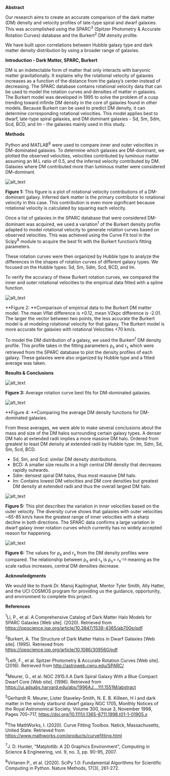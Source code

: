 **Abstract**

Our research aims to create an accurate comparison of the dark matter (DM) density and velocity profiles of late-type spiral and dwarf galaxies. This was accomplished using the SPARC<sup>3</sup> (Spitzer Photometry & Accurate Rotation Curves) database and the Burkert<sup>2</sup> DM density profile. 

We have built upon correlations between Hubble galaxy type and dark matter density distribution by using a broader range of galaxies.

**Introduction - Dark Matter, SPARC, Burkert**

DM is an indetectable form of matter that only interacts with baryonic matter gravitationally. It explains why the rotational velocity of galaxies increases as a function of the distance from the galaxy’s center instead of decreasing. The SPARC database contains rotational velocity data that can be used to model the rotation curves and densities of matter in galaxies. The Burkert model was developed in 1995 to solve the problem of a cusp trending toward infinite DM density in the core of galaxies found in other models. Because Burkert can be used to predict DM density, it can determine corresponding rotational velocities. This model applies best to dwarf, late-type spiral galaxies, and DM dominant galaxies  - Sd, Sm, Sdm, Scd, BCD, and Im - the galaxies mainly used in this study. 

**Methods**

Python and MATLAB<sup>6</sup> were used to compare inner and outer velocities in DM-dominated galaxies. To determine which galaxies are DM-dominant, we plotted the observed velocities, velocities contributed by luminous matter assuming an M.L ratio of 0.5, and the inferred velocity contributed by DM. Galaxies where DM contributed more than luminous matter were considered DM-dominant. 


![alt_text](images/image1.png "image_tooltip")
  

**Figure 1:** This figure is a plot of rotational velocity contributions of a DM-dominant galaxy. Inferred dark matter is the primary contributor to rotational velocity in this case. This contribution is even more significant because rotational velocity is calculated by squaring each velocity. 

Once a list of galaxies in the SPARC database that were considered DM-dominant was acquired, we used a variation<sup>1</sup> of the Burkert density profile adapted to model rotational velocity to generate rotation curves based on observed velocities. This was achieved using the Curve Fit tool in the Scipy<sup>8</sup> module to acquire the best fit with the Burkert function’s fitting parameters. 

These rotation curves were then organized by Hubble type to analyze the differences in the shapes of rotation curves of different galaxy types. We focused on the Hubble types: Sd, Sm, Sdm, Scd, BCD, and Im.

To verify the accuracy of these Burkert rotation curves, we compared the inner and outer rotational velocities to the empirical data fitted with a spline function. 


![alt_text](images/image2.png "image_tooltip")


**Figure 2: **Comparison of empirical data to the Burkert DM matter model. The mean Vflat difference is +0.12, mean V2kpc difference is -2.01. The larger the vector between two points, the less accurate the Burkert model is at modeling rotational velocity for that galaxy. The Burkert model is more accurate for galaxies with rotational Velocities &lt;70 km/s.

To model the DM distribution of a galaxy, we used the Burkert<sup>1</sup> DM density profile. This profile takes in the fitting parameters ⍴<sub>s</sub> and r<sub>s</sub> which were retrieved from the SPARC database to plot the density profiles of each galaxy. These galaxies were also organized by Hubble type and a fitted average was taken.

**Results & Conclusions**


![alt_text](images/image3.png "image_tooltip")


**Figure 3:** Average rotation curve best fits for DM-dominated galaxies. 


![alt_text](images/image4.png "image_tooltip")


**Figure 4: **Comparing the average DM density functions for DM-dominated galaxies. 

From these averages, we were able to make several conclusions about the mass and size of the DM halos surrounding certain galaxy types. A denser DM halo at extended radii implies a more massive DM halo. Ordered from greatest to least DM density at extended radii by Hubble type: Im, Sdm, Sd, Sm, Scd, BCD.



* Sd, Sm, and Scd: similar DM density distributions.
* BCD: A smaller size results in a high central DM density that decreases rapidly outwards.  
* Sdm: densest spiral DM halos, thus most massive DM halo.
* Im: Contains lowest DM velocities and DM core densities but greatest DM density at extended radii and thus the overall largest DM halo. 



![alt_text](images/image5.png "image_tooltip")


**Figure 5:** This plot describes the variation in inner velocities based on the outer velocity. The diversity curve shows that galaxies with outer velocities ~65-85 km/s have the greatest range of inner velocities with a sharp decline in both directions. The SPARC data confirms a large variation in dwarf galaxy inner rotation curves which currently has no widely accepted reason for happening.


![alt_text](images/image6.png "image_tooltip")


**Figure 6:** The values for ⍴<sub>s</sub> and r<sub>s</sub> from the DM density profiles were compared. The relationship between ⍴<sub>s</sub> and r<sub>s</sub> is ⍴<sub>s</sub>∝ r<sub>s<sup>-1.6</sup></sub> meaning as the scale radius increases, central DM densities decrease. 

**Acknowledgments**

We would like to thank Dr. Manoj Kaplinghat, Mentor Tyler Smith, Ally Hatter, and the UCI COSMOS program for providing us the guidance, opportunity, and environment to complete this project. 

**References**

<sup>1</sup>Li, P., et al. A Comprehensive Catalog of Dark Matter Halo Models for SPARC Galaxies [Web site]. (2020). Retrieved from https://iopscience.iop.org/article/10.3847/1538-4365/ab700e/pdf

<sup>2</sup>Burkert, A. The Structure of Dark Matter Halos in Dwarf Galaxies [Web site]. (1995). Retrieved from https://iopscience.iop.org/article/10.1086/309560/pdf

<sup>3</sup>Lelli, F., et al. Spitzer Photometry & Accurate Rotation Curves [Web site]. (2016). Retrieved from http://astroweb.cwru.edu/SPARC/

<sup>4</sup>Meurer, G., et al. NGC 2915.II.A Dark Spiral Galaxy With a Blue Compact Dwarf Core [Web site]. (1996). Retrieved from https://ui.adsabs.harvard.edu/abs/1996AJ....111.1551M/abstract

<sup>5</sup>Gerhardt R. Meurer, Lister Staveley-Smith, N. E. B. Killeen, H I and dark matter in the windy starburst dwarf galaxy NGC 1705, Monthly Notices of the Royal Astronomical Society, Volume 300, Issue 3, November 1998, Pages 705–717, https://doi.org/10.1111/j.1365-8711.1998.t01-1-01905.x

<sup>6</sup>The MathWorks, I. (2020). Curve Fitting Toolbox. Natick, Massachusetts, United State. Retrieved from https://www.mathworks.com/products/curvefitting.html

<sup>7</sup>J. D. Hunter, "Matplotlib: A 2D Graphics Environment", Computing in Science & Engineering, vol. 9, no. 3, pp. 90-95, 2007.

<sup>8</sup>Virtanen P., et al. (2020). SciPy 1.0: Fundamental Algorithms for Scientific Computing in Python. Nature Methods, 17(3), 261-272.

